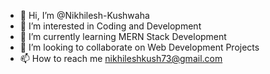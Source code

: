 - 👋 Hi, I’m @Nikhilesh-Kushwaha
- 👀 I’m interested in Coding and Development
- 🌱 I’m currently learning MERN Stack Development
- 💞️ I’m looking to collaborate on Web Development Projects
- 📫 How to reach me nikhileshkush73@gmail.com

<!---
Nikhilesh-Kushwaha/Nikhilesh-Kushwaha is a ✨ special ✨ repository because its `README.md` (this file) appears on your GitHub profile.
You can click the Preview link to take a look at your changes.
--->
